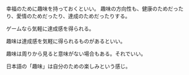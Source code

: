 幸福のために趣味を持っておくといい。
趣味の方向性も、健康のためだったり、愛情のためだったり、達成のためだったりする。

ゲームなら気軽に達成感を得られる。

趣味は達成感を気軽に得られるものがあるといい。

趣味は周りから見ると意味がない場合もある。それでいい。

日本語の「趣味」は自分のための楽しみという感じ。
